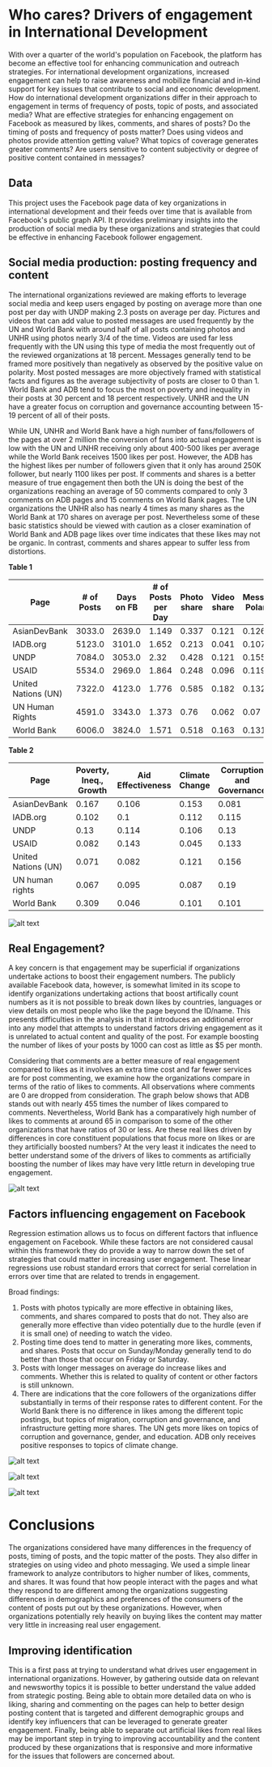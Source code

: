 # Who cares?  Drivers of engagement in International Development

With over a quarter of the world's population on Facebook, the platform has become an effective tool for enhancing communication and outreach strategies.  For international development organizations, increased engagement can help to raise awareness and mobilize financial and in-kind support for key issues that contribute to social and economic development.  How do international development organizations differ in their approach to engagement in terms of frequency of posts, topic of posts, and associated media?  What are effective strategies for enhancing engagement on Facebook as measured by likes, comments, and shares of posts?  Do the timing of posts and frequency of posts matter?  Does using videos and photos provide attention getting value?  What topics of coverage generates greater comments? Are users sensitive to content subjectivity or degree of positive content contained in messages?

## Data

This project uses the Facebook page data of key organizations in international development and their feeds over time that is available from Facebook's public graph API.  It provides preliminary insights into the production of social media by these organizations and strategies that could be effective in enhancing Facebook follower engagement.

## Social media production:  posting frequency and content 

The international organizations reviewed are making efforts to leverage social media and keep users engaged by posting on average more than one post per day with UNDP making 2.3 posts on average per day.  Pictures and videos that can add value to posted messages are used frequently by the UN and World Bank with around half of all posts containing photos and UNHR using photos nearly 3/4 of the time.  Videos are used far less frequently with the UN using this type of media the most frequently out of the reviewed organizations at 18 percent.  Messages generally tend to be framed more positively than negatively as observed by the positive value on polarity.  Most posted messages are more objectively framed with statistical facts and figures as the average subjectivity of posts are closer to 0 than 1.  World Bank and ADB tend to focus the most on poverty and inequality in their posts at 30 percent and 18 percent respectively.  UNHR and the UN have a greater focus on corruption and governance accounting between 15-19 percent of all of their posts.

While UN, UNHR and World Bank have a high number of fans/followers of the pages at over 2 million the conversion of fans into actual engagement is low with the UN and UNHR receiving only about 400-500 likes per average while the World Bank receives 1500 likes per post.  However, the ADB has the highest likes per number of followers given that it only has around 250K follower, but nearly 1100 likes per post.  If comments and shares is a better measure of true engagement then both the UN is doing the best of the organizations reaching an average of 50 comments compared to only 3 comments on ADB pages and 15 comments on World Bank pages.  The UN organizations the UNHR also has nearly 4 times as many shares as the World Bank at 170 shares on average per post.  Nevertheless some of these basic statistics should be viewed with caution as a closer examination of World Bank and ADB page likes over time indicates that these likes may not be organic.  In contrast, comments and shares appear to suffer less from distortions.   

**Table 1**

|Page|# of Posts|Days on FB|# of Posts per Day|Photo share|Video share|Message Polarity|Message Subjectivity|Mean likes|Mean comments|Mean shares|
|---|---|---|---|---|---|---|---|---|---|---|
|AsianDevBank|3033.0|2639.0|1.149|0.337|0.121|0.126|0.348|1169.574|3.245|21.411|
|IADB.org|5123.0|3101.0|1.652|0.213|0.041|0.107|0.292|11.806|0.453|4.745|
|UNDP|7084.0|3053.0|2.32|0.428|0.121|0.155|0.36|329.997|13.155|68.768|
|USAID|5534.0|2969.0|1.864|0.248|0.096|0.119|0.281|121.344|5.595|16.887|
|United Nations (UN)|7322.0|4123.0|1.776|0.585|0.182|0.132|0.323|406.665|54.919|112.732|
|UN Human Rights|4591.0|3343.0|1.373|0.76|0.062|0.07|0.289|506.255|43.793|177.365|
|World Bank|6006.0|3824.0|1.571|0.518|0.163|0.131|0.351|1495.177|15.735|44.151|

**Table 2**

|Page|Poverty, Ineq., Growth|Aid Effectiveness|Climate Change|Corruption and Governance|Education|Gender|Data and Technology|Finance and Investment|Global Health|Infrastructure|Migration|International Trade|Other|
|---|---|---|---|---|---|---|---|---|---|---|---|---|---|
|AsianDevBank|0.167|0.106|0.153|0.081|0.046|0.048|0.025|0.056|0.034|0.089|0.029|0.028|0.136|
|IADB.org|0.102|0.1|0.112|0.115|0.075|0.046|0.032|0.072|0.051|0.048|0.013|0.033|0.2|
|UNDP|0.13|0.114|0.106|0.13|0.037|0.108|0.018|0.03|0.066|0.04|0.043|0.009|0.17|
|USAID|0.082|0.143|0.045|0.133|0.095|0.076|0.027|0.021|0.115|0.037|0.045|0.01|0.171|
|United Nations (UN)|0.071|0.082|0.121|0.156|0.048|0.094|0.024|0.018|0.124|0.016|0.053|0.017|0.176|
|UN human rights|0.067|0.095|0.087|0.19|0.036|0.166|0.008|0.017|0.084|0.022|0.034|0.016|0.177|
|World Bank|0.309|0.046|0.101|0.101|0.062|0.052|0.021|0.032|0.058|0.041|0.05|0.01|0.117|

![alt text](https://github.com/natc79/IntlDevEngagement/blob/master/post_engagement.png "Average Engagement with Posts")

## Real Engagement?

A key concern is that engagement may be superficial if organizations undertake actions to boost their engagement numbers.  The publicly available Facebook data, however, is somewhat limited in its scope to identify organizations undertaking actions that boost artifically count numbers as it is not possible to break down likes by countries, languages or view details on most people who like the page beyond the ID/name.  This presents difficulties in the analysis in that it introduces an additional error into any model that attempts to understand factors driving engagement as it is unrelated to actual content and quality of the post.  For example boosting the number of likes of your posts by 1000 can cost as little as $5 per month.

Considering that comments are a better measure of real engagement compared to likes as it involves an extra time cost and far fewer services are for post commenting, we examine how the organizations compare in terms of the ratio of likes to comments.  All observations where comments are 0 are dropped from consideration.  The graph below shows that ADB stands out with nearly 455 times the number of likes compared to comments.  Nevertheless, World Bank has a comparatively high number of likes to comments at around 65 in comparison to some of the other organizations that have ratios of 30 or less.  Are these real likes driven by differences in core constituent populations that focus more on likes or are they artificially boosted numbers?  At the very least it indicates the need to better understand some of the drivers of likes to comments as artificially boosting the number of likes may have very little return in developing true engagement. 

![alt text](https://github.com/natc79/IntlDevEngagement/blob/master/likes_to_comments.png "Likes to Comments")

## Factors influencing engagement on Facebook

Regression estimation allows us to focus on different factors that influence engagement on Facebook.  While these factors are not considered causal within this framework they do provide a way to narrow down the set of strategies that could matter in increasing user engagement.  These linear regressions use robust standard errors that correct for serial correlation in errors over time that are related to trends in engagement.  

Broad findings:
1. Posts with photos typically are more effective in obtaining likes, comments, and shares compared to posts that do not.  They also are generally more effective than video potentially due to the hurdle (even if it is small one) of needing to watch the video.
2. Posting time does tend to matter in generating more likes, comments, and shares.  Posts that occur on Sunday/Monday generally tend to do better than those that occur on Friday or Saturday.
3. Posts with longer messages on average do increase likes and comments.  Whether this is related to quality of content or other factors is still unknown.
4. There are indications that the core followers of the organizations differ substantially in terms of their response rates to different content.  For the World Bank there is no difference in likes among the different topic postings, but topics of migration, corruption and governance, and infrastructure getting more shares.  The UN gets more likes on topics of corruption and governance, gender, and education.  ADB only receives positive responses to topics of climate change.


![alt text](https://github.com/natc79/IntlDevEngagement/blob/master/significance_AsianDevBank.png "Asian Development Bank")

![alt text](https://github.com/natc79/IntlDevEngagement/blob/master/significance_worldbank.png "World Bank")

![alt text](https://github.com/natc79/IntlDevEngagement/blob/master/significance_unitednations.png "United Nations")


# Conclusions

The organizations considered have many differences in the frequency of posts, timing of posts, and the topic matter of the posts.  They also differ in strategies on using video and photo messaging.  We used a simple linear framework to analyze contributors to higher number of likes, comments, and shares. It was found that how people interact with the pages and what they respond to are different among the organizations suggesting differences in demographics and preferences of the consumers of the content of posts put out by these organizations.  However, when organizations potentially rely heavily on buying likes the content may matter very little in increasing real user engagement.  

## Improving identification

This is a first pass at trying to understand what drives user engagement in international organizations.  However, by gathering outside data on relevant and newsworthy topics it is possible to better understand the value added from strategic posting.  Being able to obtain more detailed data on who is liking, sharing and commenting on the pages can help to better design posting content that is targeted and different demographic groups and identify key influencers that can be leveraged to generate greater engagement.  Finally, being able to separate out artificial likes from real likes may be important step in trying to improving accountability and the content produced by these organizations that is responsive and more informative for the issues that followers are concerned about.  



